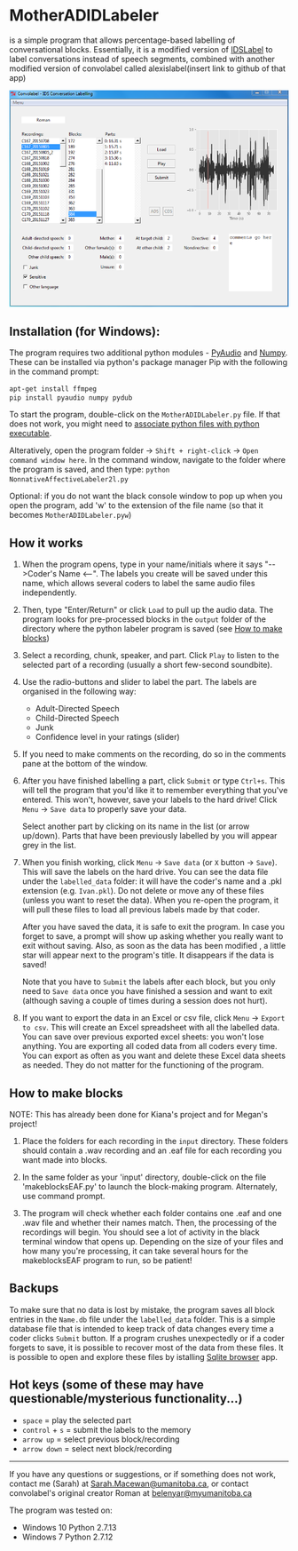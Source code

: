 
# MotherADIDLabeler
is a simple program that allows percentage-based labelling of conversational blocks. Essentially, it is a modified version of [IDSLabel](https://github.com/babylanguagelab/bll_app/tree/master/src/app/IDSLabel/client) to label conversations instead of speech segments, combined with another modified version of convolabel called alexislabel(insert link to github of that app)

![convolabel screenshot](https://github.com/babylanguagelab/bll_app/blob/master/src/app/convolabel/screenshot.PNG?raw=true "Example")

## Installation (for Windows):

The program requires two additional python modules - [PyAudio](https://people.csail.mit.edu/hubert/pyaudio/) and [Numpy](http://www.numpy.org/). These can be installed via python's package manager Pip with the following in the command prompt:
```
apt-get install ffmpeg
pip install pyaudio numpy pydub
```
To start the program, double-click on the `MotherADIDLabeler.py` file. If that does not work, you might need to [associate python files with python executable](https://docs.python.org/2/using/windows.html#executing-scripts).

Alteratively, open the program folder -> `Shift + right-click` -> `Open command window here`. In the command window, navigate to the folder where the program is saved, and then type: `python NonnativeAffectiveLabeler2l.py`

Optional: if you do not want the black console window to pop up when you open the program, add 'w' to the extension of the file name (so that it becomes `MotherADIDLabeler.pyw`)

## How it works

1. When the program opens, type in your name/initials where it says "-->Coder's Name <--". The labels you create will be saved under this name, which allows several coders to label the same audio files independently.

2. Then, type "Enter/Return" or click `Load` to pull up the audio data. The program looks for pre-processed blocks in the `output` folder of the directory where the python labeler program is saved (see [How to make blocks](#how-to-make-blocks))

3. Select a recording, chunk, speaker, and part. Click `Play` to listen to the selected part of a recording (usually a short few-second soundbite).

4. Use the radio-buttons and slider to label the part. The labels are organised in the following way:

   * Adult-Directed Speech
   * Child-Directed Speech
   * Junk
   * Confidence level in your ratings (slider)

5. If you need to make comments on the recording, do so in the comments pane at the bottom of the window.

6. After you have finished labelling a part, click `Submit` or type `Сtrl+s`. This will tell the program that you'd like it to remember everything that you've entered. This won't, however, save your labels to the hard drive! Click `Menu` -> `Save data` to properly save your data.

   Select another part by clicking on its name in the list (or arrow up/down). Parts that have been previously labelled by you will appear grey in the list.

7. When you finish working, click `Menu` -> `Save data` (or `X` button -> `Save`). This will save the labels on the hard drive. You can see the data file under the `labelled_data` folder: it will have the coder's name and a .pkl extension (e.g. `Ivan.pkl`). Do not delete or move any of these files (unless you want to reset the data). When you re-open the program, it will pull these files to load all previous labels made by that coder.

   After you have saved the data, it is safe to exit the program. In case you forget to save, a prompt will show up asking whether you really want to exit without saving. Also, as soon as the data has been modified , a little star will appear next to the program's title. It disappears if the data is saved!

   Note that you have to `Submit` the labels after each block, but you only need to `Save data` once you have finished a session and want to exit (although saving a couple of times during a session does not hurt).

8. If you want to export the data in an Excel or csv file, click `Menu` -> `Export to csv`. This will create an Excel spreadsheet with all the labelled data. You can save over previous exported excel sheets: you won't lose anything. You are exporting all coded data from all coders every time. You can export as often as you want and delete these Excel data sheets as needed. They do not matter for the functioning of the program.



## How to make blocks
NOTE: This has already been done for Kiana's project and for Megan's project!

1. Place the folders for each recording in the `input` directory. These folders should contain a .wav recording and an .eaf file for each recording you want made into blocks.

2. In the same folder as your 'input' directory, double-click on the file 'makeblocksEAF.py' to launch the block-making program. Alternately, use command prompt.

3. The program will check whether each folder contains one .eaf and one .wav file and whether their names match. Then, the processing of the recordings will begin. You should see a lot of activity in the black terminal window that opens up. Depending on the size of your files and how many you're processing, it can take several hours for the makeblocksEAF program to run, so be patient!


## Backups

To make sure that no data is lost by mistake, the program saves all block entries in the `Name.db` file under the `labelled_data` folder. This is a simple database file that is intended to keep track of data changes every time a coder clicks `Submit` button. If a program crushes unexpectedly or if a coder forgets to save, it is possible to recover most of the data from these files. It is possible to open and explore these files by istalling [Sqlite browser](http://sqlitebrowser.org/) app.


## Hot keys (some of these may have questionable/mysterious functionality...)

- `space`			        = play the selected part
- `control` + `s`		    = submit the labels to the memory
- `arrow up`        	    = select previous block/recording
- `arrow down`				= select next block/recording

----------------------------------------------------------------------

If you have any questions or suggestions, or if something does not work, contact me (Sarah) at Sarah.Macewan@umanitoba.ca, or contact convolabel's original creator Roman at belenyar@myumanitoba.ca

The program was tested on:
- Windows 10 Python 2.7.13
- Windows 7 Python 2.7.12

